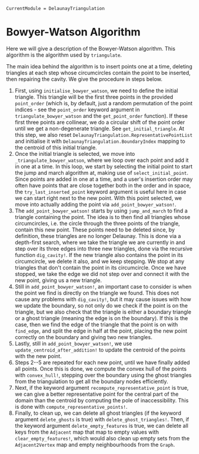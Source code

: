 ```@meta
CurrentModule = DelaunayTriangulation
```

# Bowyer-Watson Algorithm

Here we will give a description of the Bowyer-Watson algorithm. This algorithm is the algorithm used by `triangulate`.

The main idea behind the algorithm is to insert points one at a time, deleting triangles at each step whose circumcircles contain the point to be inserted, then repairing the cavity. We give the procedure in steps below.

1. First, using `initialise_bowyer_watson`, we need to define the initial triangle. This triangle will be the first three points in the provided `point_order` (which is, by default, just a random permutation of the point indices - see the `point_order` keyword argument in `triangulate_bowyer_watson` and the `get_point_order` function). If these first three points are collinear, we do a circular shift of the point order until we get a non-degenerate triangle. See `get_initial_triangle`. At this step, we also reset `DelaunayTriangulation.RepresentativePointList` and initialise it with `DelaunayTriangulation.BoundaryIndex` mapping to the centroid of this initial triangle.
2. Once the initial triangle is selected, we move into `_triangulate_bowyer_watson`, where we loop over each point and add it in one at a time. In this loop, we start by selecting the initial point to start the jump and march algorithm at, making use of `select_initial_point`. Since points are added in one at a time, and a user's insertion order may often have points that are close together both in the order and in space, the `try_last_inserted_point` keyword argument is useful here in case we can start right next to the new point. With this point selected, we move into actually adding the point via `add_point_bowyer_watson!`.
3. The `add_point_bowyer_watson!` starts by using `jump_and_march` to find a triangle containing the point. The idea is to then find all triangles whose circumcircles, i.e. the circle through the three points of the triangle, contain this new point. These points need to be deleted since, by definition, these triangles are no longer Delaunay. This is done via a depth-first search, where we take the triangle we are currently in and step over its three edges into three new triangles, done via the recursive function `dig_cavity!`. If the new triangle also contains the point in its circumcircle, we delete it also, and we keep stepping. We stop at any triangles that don't contain the point in its circumcircle. Once we have stopped, we take the edge we did not step over and connect it with the new point, giving us a new triangle. 
4. Still in `add_point_bowyer_watson!`, an important case to consider is when the point we find is directly on the triangle we found. This does not cause any problems with `dig_cavity!`, but it may cause issues with how we update the boundary, so not only do we check if the point is on the triangle, but we also check that the triangle is either a boundary triangle or a ghost triangle (meaning the edge is on the boundary). If this is the case, then we find the edge of the triangle that the point is on with `find_edge`, and split the edge in half at the point, placing the new point correctly on the boundary and giving two new triangles.
5. Lastly, still in `add_point_bowyer_watson!`, we use `update_centroid_after_addition!` to update the centroid of the points with the new point.
6. Steps 2--5 are repeated for each new point, until we have finally added all points. Once this is done, we compute the convex hull of the points with `convex_hull!`, stepping over the boundary using the ghost triangles from the triangulation to get all the boundary nodes efficiently.
7. Next, if the keyword argument `recompute_representative_point` is true, we can give a better representative point for the central part of the domain than the centroid by computing the pole of inaccessibility. This is done with `compute_representative_points!`.
8. Finally, to clean up, we can delete all ghost triangles (if the keyword argument `delete_ghosts` is true) with `delete_ghost_triangles!`. Then, if the keyword argument `delete_empty_features` is true, we can delete all keys from the `Adjacent` map that map to empty values with `clear_empty_features!`, which would also clean up empty sets from the `Adjacent2Vertex` map and empty neighbourhoods from the `Graph`.